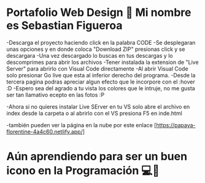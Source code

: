 # Portafolio Web Design 👋 Mi nombre es Sebastian Figueroa

-Descarga el proyecto haciendo click en la palabra CODE
-Se desplegaran unas opciones y en donde coloca "Download ZIP" presionas click y se descargara
-Una vez descargado lo buscas en tus descargas y lo descomprimes para abrir los archivos
-Tener instalada la extension de "Live Server" para abrirlo con Visual Code directamente
-Al abrir Visual Code solo presionar Go live que esta al inferior derecho del programa.
-Desde la tercera pagina podras apreciar algun efecto que le incorpore con el :hover :D
-Espero sea del agrado a tu vista los colores que le intruje, no me gusta ser tan llamativo ecepto en las fotos :P

-Ahora si no quieres instalar Live SErver en tu VS solo abre el archivo en index desde la carpeta o al abrirlo
con el VS presiona F5 en inde.html

-también pueden ver la página en la nube por este enlace [https://papaya-florentine-4a4c60.netlify.app/]

# Aún aprendiendo para ser un buen icono en la Programación 💻💼